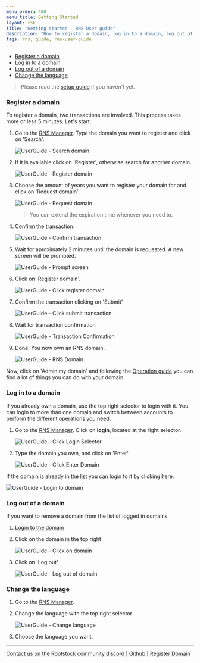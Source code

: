 ```yaml
---
menu_order: 400
menu_title: Getting Started
layout: rsk
title: "Getting started - RNS User guide"
description: "How to register a domain, log in to a domain, log out of a domain, change the language"
tags: rns, guide, rns-user-guide
---
```


- [Register a domain](#register-a-domain)
- [Log in to a domain](#log-in-to-a-domain)
- [Log out of a domain](#log-out-of-a-domain)
- [Change the language](#change-the-language)

> Please read the [setup guide](/rif/rns/guide/setup/) if you haven't yet.

### Register a domain

To register a domain, two transactions are involved. This process takes more or less 5 minutes. Let's start:

1. Go to the [RNS Manager](https://manager.rns.rifos.org). Type the domain you want to register and click on 'Search'.

    ![UserGuide - Search domain](/rif/rns/guide/images/userguide-search-domain.png)

2. If it is available click on 'Register', otherwise search for another domain.

    ![UserGuide - Register domain](/rif/rns/guide/images/userguide-register-domain.png)

3. Choose the amount of years you want to register your domain for and click on 'Request domain'.

    ![UserGuide - Request domain](/rif/rns/guide/images/userguide-request-domain.png)

    > You can extend the expiration time whenever you need to.

4. Confirm the transaction.

    ![UserGuide - Confirm transaction](/rif/rns/guide/images/userguide-confirm-transaction.png)

5. Wait for aproximately 2 minutes until the domain is requested. A new screen will be prompted.

    ![UserGuide - Prompt screen](/rif/rns/guide/images/userguide-prompt-screen.png)

6. Click on 'Register domain'.

    ![UserGuide - Click register domain](/rif/rns/guide/images/userguide-click-register-domain.png)


7. Confirm the transaction clicking on 'Submit'

    ![UserGuide - Click submit transaction](/rif/rns/guide/images/userguide-click-submit-transaction.png)

8. Wait for transaction confirmation

    ![UserGuide - Transaction Confirmation](/rif/rns/guide/images/userguide-transaction-confirmation.png)

9. Done! You now own an RNS domain.

    ![UserGuide - RNS Domain](/rif/rns/guide/images/userguide-rns-domain.png)

Now, click on 'Admin my domain' and following the [Operation guide](/rif/rns/guide/operations/) you can find a lot of things you can do with your domain.

### Log in to a domain

If you already own a domain, use the top right selector to login with it. You can login to more than one domain and switch between accounts to perform the different operations you need.

1. Go to the [RNS Manager](https://manager.rns.rifos.org). Click on **login**, located at the right selector.


    ![UserGuide - Click Login Selector](/rif/rns/guide/images/userguide-click-login-selector.png)

2. Type the domain you own, and click on 'Enter'.

    ![UserGuide - Click Enter Domain](/rif/rns/guide/images/userguide-click-enter-domain.png)

If the domain is already in the list you can login to it by clicking here:

![UserGuide - Login to domain](/rif/rns/guide/images/userguide-login-to-domain.png)

### Log out of a domain

If you want to remove a domain from the list of logged in domains

1. [Login to the domain](#log-in-to-a-domain)

2. Click on the domain in the top right

    ![UserGuide - Click on domain](/rif/rns/guide/images/userguide-click-on-domain.png)

3. Click on 'Log out'

    ![UserGuide - Log out of domain](/rif/rns/guide/images/userguide-log-out-of-domain.png)

### Change the language

1. Go to the [RNS Manager](https://manager.rns.rifos.org).

2. Change the language with the top right selector

    ![UserGuide - Change language](/rif/rns/guide/images/userguide-change-language.png)

3. Choose the language you want.

----

[Contact us on the Rootstock community discord](https://rootstock.io/discord) |
[Github](https://github.com/rnsdomains) |
[Register Domain](https://manager.rns.rifos.org/search)
